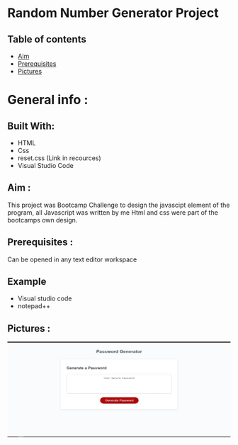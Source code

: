 # Random Number Generator Project


## Table of contents
* [Aim](#Aim)
* [Prerequisites](#Prerequisites)
* [Pictures](#Pictures)

# General info :

## Built With:

* HTML
* Css
* reset.css (Link in recources)
* Visual Studio Code

## Aim :

This project was Bootcamp Challenge to design the javascipt element of the program, all Javascript was written by me
Html and css were part of the bootcamps own design. 

## Prerequisites :

Can be opened in any text editor workspace

## Example
* Visual studio code
* notepad++

## Pictures :
![404 image missing](./assets/Pics/ScreenShot.jpg "Optional Title")

